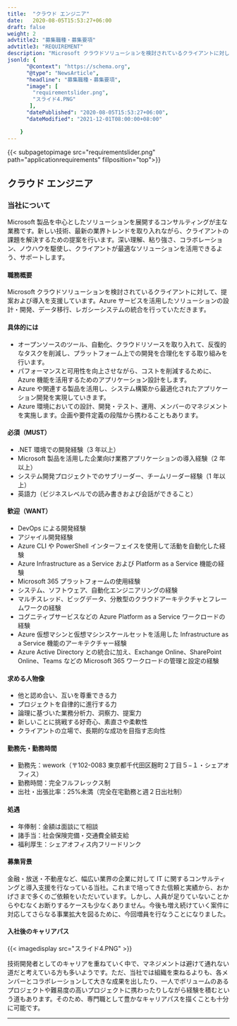 ```yaml
---
title:  "クラウド エンジニア"
date:   2020-08-05T15:53:27+06:00
draft: false
weight: 2
advtitle2: "募集職種・募集要項"
advtitle3: "REQUIREMENT"
description: "Microsoft クラウドソリューションを検討されているクライアントに対して、提案および導入を支援しています。Azure サービスを活用したソリューションの設計・開発、データ移行、レガシーシステムの統合を行っていただきます。"
jsonld: {
      "@context": "https://schema.org",
      "@type": "NewsArticle",
      "headline": "募集職種・募集要項",
      "image": [
        "requirementslider.png",
        "スライド4.PNG"
       ],
      "datePublished": "2020-08-05T15:53:27+06:00",
      "dateModified": "2021-12-01T08:00:00+08:00"

    }
---
```

{{< subpagetopimage src="requirementslider.png" path="applicationrequirements" fillposition="top">}}

## クラウド エンジニア

### 当社について

Microsoft 製品を中心としたソリューションを展開するコンサルティングが主な業務です。新しい技術、最新の業界トレンドを取り入れながら、クライアントの課題を解決するための提案を行います。深い理解、粘り強さ、コラボレーション、ノウハウを駆使し、クライアントが最適なソリューションを活用できるよう、サポートします。

#### 職務概要

Microsoft クラウドソリューションを検討されているクライアントに対して、提案および導入を支援しています。Azure サービスを活用したソリューションの設計・開発、データ移行、レガシーシステムの統合を行っていただきます。

#### 具体的には

- オープンソースのツール、自動化、クラウドリソースを取り入れて、反復的なタスクを削減し、プラットフォーム上での開発を合理化をする取り組みを行います。  
- パフォーマンスと可用性を向上させながら、コストを削減するために、Azure 機能を活用するためのアプリケーション設計をします。  
- Azure や関連する製品を活用し、システム構築から最適化されたアプリケーション開発を実現していきます。  
- Azure 環境においての設計、開発・テスト、運用、メンバーのマネジメントを実施します。企画や要件定義の段階から携わることもあります。

#### 必須（MUST）

- .NET 環境での開発経験（3 年以上）  
- Microsoft 製品を活用した企業向け業務アプリケーションの導入経験（2 年以上）  
- システム開発プロジェクトでのサブリーダー、チームリーダー経験（1 年以上）  
- 英語力（ビジネスレベルでの読み書きおよび会話ができること）

#### 歓迎（WANT）

- DevOps による開発経験  
- アジャイル開発経験  
- Azure CLI や PowerShell インターフェイスを使用して活動を自動化した経験  
- Azure Infrastructure as a Service および Platform as a Service 機能の経験  
- Microsoft 365 プラットフォームの使用経験  
- システム、ソフトウェア、自動化エンジニアリングの経験  
- マルチスレッド、ビッグデータ、分散型のクラウドアーキテクチャとフレームワークの経験  
- コグニティブサービスなどの Azure Platform as a Service ワークロードの経験  
- Azure 仮想マシンと仮想マシンスケールセットを活用した Infrastructure as a Service 機能のアーキテクチャー経験  
- Azure Active Directory との統合に加え、Exchange Online、SharePoint Online、Teams などの Microsoft 365 ワークロードの管理と設定の経験

#### 求める人物像

- 他と認め合い、互いを尊重できる力 
- プロジェクトを自律的に進行する力 
- 論理に基づいた業務分析力、洞察力、提案力 
- 新しいことに挑戦する好奇心、素直さや柔軟性 
- クライアントの立場で、長期的な成功を目指す志向性 

#### 勤務先・勤務時間

- 勤務先：wework（〒102-0083 東京都千代田区麹町２丁目５−１・シェアオフィス） 
- 勤務時間：完全フルフレックス制 
- 出社・出張比率：25%未満（完全在宅勤務と週２日出社制）

#### 処遇 

- 年俸制：金額は面談にて相談 
- 諸手当：社会保険完備・交通費全額支給 
- 福利厚生：シェアオフィス内フリードリンク 

#### 募集背景

金融・放送・不動産など、幅広い業界の企業に対して IT に関するコンサルティングと導入支援を行なっている当社。これまで培ってきた信頼と実績から、おかげさまで多くのご依頼をいただいています。しかし、人員が足りていないことからやむなくお断りするケースも少なくありません。今後も増え続けていく案件に対応してさらなる事業拡大を図るために、今回増員を行なうことになりました。

#### 入社後のキャリアパス

{{< imagedisplay  src="スライド4.PNG"  >}}

技術開発者としてのキャリアを重ねていく中で、マネジメントは避けて通れない道だと考えている方も多いようです。ただ、当社では組織を束ねるよりも、各メンバーとコラボレーションして大きな成果を出したり、一人でボリュームのあるプロジェクトや難易度の高いプロジェクトに携わったりしながら経験を積むという道もあります。そのため、専門職として豊かなキャリアパスを描くことも十分に可能です。

---
